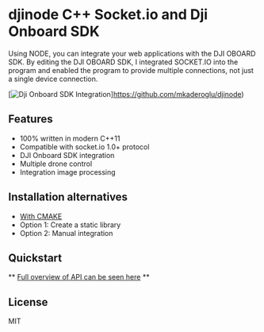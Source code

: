 # djinode C++ Socket.io and Dji Onboard SDK

Using NODE, you can integrate your web applications with the DJI OBOARD SDK. By editing the DJI OBOARD SDK, I integrated SOCKET.IO into the program and enabled the program to provide multiple connections, not just a single device connection.

[![Dji Onboard SDK Integration](https://mkaderoglu.com/harita_tasarim.jpg)]https://github.com/mkaderoglu/djinode)

## Features

- 100% written in modern C++11
- Compatible with socket.io 1.0+ protocol
- DJI Onboard SDK integration
- Multiple drone control
- Integration image processing

## Installation alternatives

* [With CMAKE](./INSTALL.md#with-cmake)
* Option 1: Create a static library
* Option 2: Manual integration


## Quickstart

** [Full overview of API can be seen here](./API.md) **

## License

MIT


